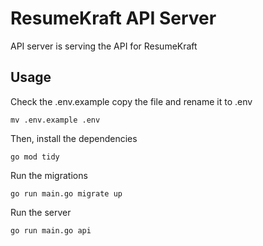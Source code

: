 # ResumeKraft API Server

API server is serving the API for ResumeKraft

## Usage
Check the .env.example copy the file and rename it to .env
```
mv .env.example .env
```

Then, install the dependencies
```
go mod tidy
```

Run the migrations
```
go run main.go migrate up
```

Run the server
```
go run main.go api
```